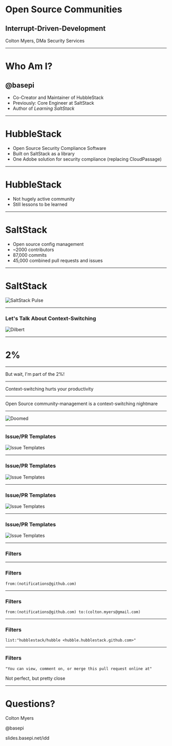 # Open Source Communities

## Interrupt-Driven-Development

Colton Myers, DMa Security Services

---

# Who Am I?

## @basepi

* Co-Creator and Maintainer of HubbleStack
* Previously: Core Engineer at SaltStack
* Author of _Learning SaltStack_

---

# HubbleStack

* Open Source Security Compliance Software
* Built on SaltStack as a library
* One Adobe solution for security compliance (replacing CloudPassage)

---

# HubbleStack

* Not hugely active community
* Still lessons to be learned

---

# SaltStack

* Open source config management
* ~2000 contributors
* 87,000 commits
* 45,000 combined pull requests and issues

---

# SaltStack

![SaltStack Pulse](images/pulse.png)

---

### Let's Talk About Context-Switching

![Dilbert](images/dilbert.gif)

---

# 2%

---

But wait, I'm part of the 2%!

---

Context-switching hurts your productivity

---

Open Source community-management is a context-switching nightmare

---

![Doomed](images/doomed.gif)

---

### Issue/PR Templates

![Issue Templates](images/templates1.jpeg)

---

### Issue/PR Templates

![Issue Templates](images/templates2.jpeg)

---

### Issue/PR Templates

![Issue Templates](images/templates3.jpeg)

---

### Issue/PR Templates

![Issue Templates](images/templates4.png)

---

### Filters

---

### Filters

```
from:(notifications@github.com)
```

---

### Filters

```
from:(notifications@github.com) to:(colton.myers@gmail.com)
```

---

### Filters

```
list:"hubblestack/hubble <hubble.hubblestack.github.com>"
```

---

### Filters

```
"You can view, comment on, or merge this pull request online at"
```

Not perfect, but pretty close

---

# Questions?

Colton Myers

@basepi

slides.basepi.net/idd
